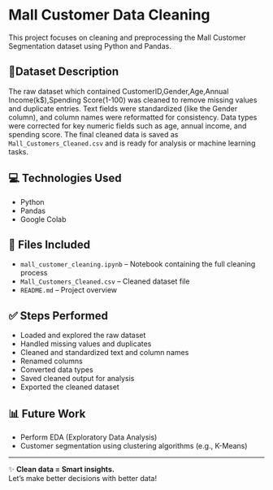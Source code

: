 # Mall Customer Data Cleaning

This project focuses on cleaning and preprocessing the Mall Customer Segmentation dataset using Python and Pandas.

## 📌Dataset Description
The raw dataset which contained CustomerID,Gender,Age,Annual Income(k$),Spending Score(1-100) was cleaned to remove missing values and duplicate entries. Text fields were standardized (like the Gender column), and column names were reformatted for consistency. Data types were corrected for key numeric fields such as age, annual income, and spending score. The final cleaned data is saved as `Mall_Customers_Cleaned.csv` and is ready for analysis or machine learning tasks.

## 💻 Technologies Used
- Python
- Pandas
- Google Colab

## 📁 Files Included
- `mall_customer_cleaning.ipynb` – Notebook containing the full cleaning process  
- `Mall_Customers_Cleaned.csv` – Cleaned dataset file  
- `README.md` – Project overview

## ✅ Steps Performed
- Loaded and explored the raw dataset  
- Handled missing values and duplicates  
- Cleaned and standardized text and column names
- Renamed columns  
- Converted data types  
- Saved cleaned output for analysis
- Exported the cleaned dataset

## 📊 Future Work
- Perform EDA (Exploratory Data Analysis)
- Customer segmentation using clustering algorithms (e.g., K-Means)

---

✨ **Clean data = Smart insights.**  
Let’s make better decisions with better data!

